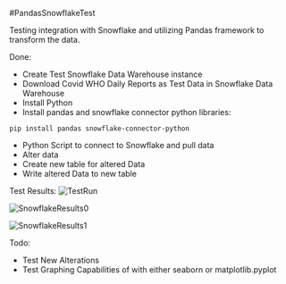 #PandasSnowflakeTest

Testing integration with Snowflake and utilizing Pandas framework to transform the data.

Done:
- Create Test Snowflake Data Warehouse instance
- Download Covid WHO Daily Reports as Test Data in Snowflake Data Warehouse
- Install Python
- Install pandas and snowflake connector python libraries:
```
pip install pandas snowflake-connector-python
```
- Python Script to connect to Snowflake and pull data
- Alter data
- Create new table for altered Data
- Write altered Data to new table

Test Results:
![TestRun](https://github.com/user-attachments/assets/e54b1974-cbf7-48ad-8ea5-eb31114364b1)

![SnowflakeResults0](https://github.com/user-attachments/assets/42c2544f-05f9-41ea-a7cc-391398232c58)

![SnowflakeResults1](https://github.com/user-attachments/assets/1106860f-bda2-40a6-98c9-3a465cb9237c)

Todo:
- Test New Alterations
- Test Graphing Capabilities of with either seaborn or matplotlib.pyplot

